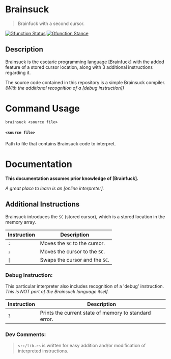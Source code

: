 # Brainsuck

> Brainfuck with a second cursor.

[![Gfunction Status](https://img.shields.io/endpoint?url=https%3A%2F%2Fraw.githubusercontent.com%2Frtaylor034%2Fproject-tags%2Fmain%2Ftags%2Fstatus%2Fviable.json)](https://github.com/rtaylor034/project-tags)
[![Gfunction Stance](https://img.shields.io/endpoint?url=https%3A%2F%2Fraw.githubusercontent.com%2Frtaylor034%2Fproject-tags%2Fmain%2Ftags%2Fstance%2Fheld.json)](https://github.com/rtaylor034/project-tags)

## Description

Brainsuck is the esotaric programming language [Brainfuck] with the added feature of a stored cursor location, along with 3 additional instructions regarding it.

The source code contained in this repository is a simple Brainsuck compiler. \
*(With the additional recognition of a [debug instruction])*

# Command Usage

```brainsuck <source file>```

#### `<source file>`

Path to file that contains Brainsuck code to interpret.

# Documentation

**This documentation assumes prior knowledge of [Brainfuck].**

*A great place to learn is an [online interpreter].*

## Additional Instructions

Brainsuck introduces the `SC` (stored cursor), which is a stored location in the memory array.

| Instruction | Description |
| ----------- | ----------- |
| `:` | Moves the `SC` to the cursor. |
| `;` | Moves the cursor to the `SC`. |
| `\|` | Swaps the cursor and the `SC`. |

### Debug Instruction:

This particular interpreter also includes recognition of a 'debug' instruction. \
*This is NOT part of the Brainsuck language itself.*

| Instruction | Description |
| ----------- | ----------- |
| `?` | Prints the current state of memory to standard error. |

### Dev Comments:

> `src/lib.rs` is written for easy addition and/or modification of interpreted instructions.
